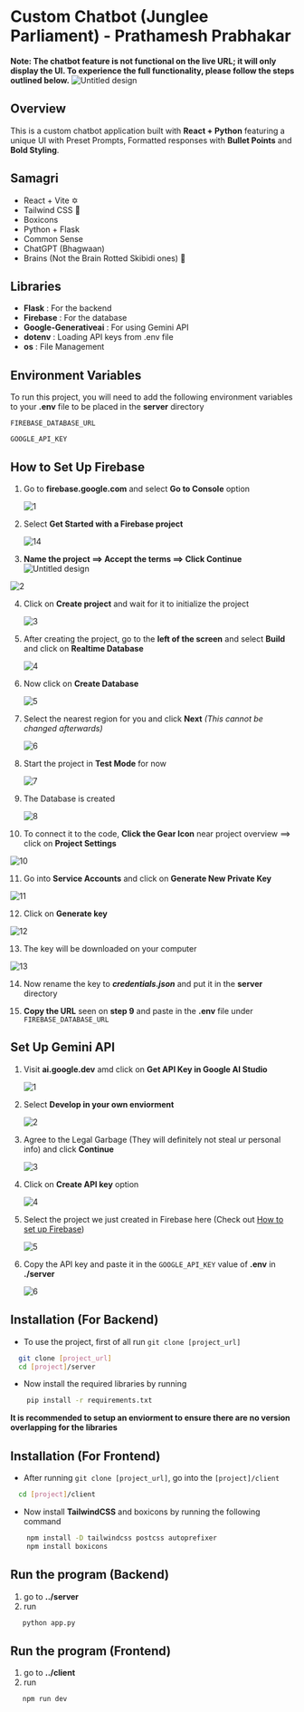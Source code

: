 # Custom Chatbot (Junglee Parliament) - Prathamesh Prabhakar
**Note: The chatbot feature is not functional on the live URL; it will only display the UI. To experience the full functionality, please follow the steps outlined below.**
![Untitled design](https://github.com/user-attachments/assets/03601598-9ed8-4e87-8a5a-b8db676717c1)
## Overview

This is a custom chatbot application built with **React + Python** featuring a unique UI with Preset Prompts, Formatted responses with **Bullet Points** and **Bold Styling**.


## Samagri

* React + Vite ✡️
* Tailwind CSS 🎨
* Boxicons
* Python + Flask
* Common Sense
* ChatGPT (Bhagwaan)
* Brains (Not the Brain Rotted Skibidi ones) 🧠
## Libraries

* **Flask** : For the backend
* **Firebase** : For the database
* **Google-Generativeai** : For using Gemini API
* **dotenv** : Loading API keys from .env file
* **os** : File Management
## Environment Variables

To run this project, you will need to add the following environment variables to your **.env** file to be placed in the **server** directory

`FIREBASE_DATABASE_URL`

`GOOGLE_API_KEY`

## How to Set Up Firebase

1. Go to **firebase.google.com** and select **Go to Console** option

   ![1](https://github.com/user-attachments/assets/db5d7456-79c8-4034-bae0-5d79db0269c6)

2. Select **Get Started with a Firebase project**

   ![14](https://github.com/user-attachments/assets/6eb60e5f-de62-4ace-9664-6f0d0d914e85)

3. **Name the project ==> Accept the terms ==> Click Continue**![Untitled design](https://github.com/user-attachments/assets/306ca5c7-0af1-4620-a558-d43d6fde0e2f)


![2](https://github.com/user-attachments/assets/56820520-fd77-4de0-bd13-e6b32525297f)

4. Click on **Create project** and wait for it to initialize the project

   ![3](https://github.com/user-attachments/assets/de215b44-a9aa-4ad5-b1dc-656a26ce1cdc)

5. After creating the project, go to the **left of the screen** and select **Build** and click on **Realtime Database**

   ![4](https://github.com/user-attachments/assets/ad322fff-34f9-4403-89da-d003f52fe3e0)

6. Now click on **Create Database**

   ![5](https://github.com/user-attachments/assets/fe61a636-9049-4f77-bebd-e517ba44d667)

7. Select the nearest region for you and click **Next** *(This cannot be changed afterwards)*

   ![6](https://github.com/user-attachments/assets/44350fb6-bc47-42d9-90e4-a0520df7121b)

8. Start the project in **Test Mode** for now

   ![7](https://github.com/user-attachments/assets/5af430f4-d293-46d7-a998-2c7feb9b17c2)

9. The Database is created

   ![8](https://github.com/user-attachments/assets/aa753b76-ea63-4eab-9d85-1ae0727277f4)

10. To connect it to the code, **Click the Gear Icon** near project overview ==> click on **Project Settings**

![10](https://github.com/user-attachments/assets/d48dbbbe-dbdc-4f61-befe-ad277f560a88)

11. Go into **Service Accounts** and click on **Generate New Private Key**

![11](https://github.com/user-attachments/assets/52ba89d7-64e5-424a-bd75-049727960c75)

12. Click on **Generate key**

![12](https://github.com/user-attachments/assets/11f8601b-357a-4c63-b8b7-f125bf16056c)

13. The key will be downloaded on your computer

![13](https://github.com/user-attachments/assets/8df56fac-7a7d-493c-aa4e-81894f4290ba)

14. Now rename the key to ***credentials.json*** and put it in the **server** directory

15. **Copy the URL** seen on **step 9** and paste in the **.env** file under `FIREBASE_DATABASE_URL`

## Set Up Gemini API
1. Visit **ai.google.dev** amd click on **Get API Key in Google AI Studio**

   ![1](https://github.com/user-attachments/assets/558c7917-9552-41c8-875e-90814bfe1660)

2. Select **Develop in your own enviorment**

   ![2](https://github.com/user-attachments/assets/38358ea7-42d2-454e-b87c-d2479b0f2c13)

3. Agree to the Legal Garbage (They will definitely not steal ur personal info) and click **Continue**

   ![3](https://github.com/user-attachments/assets/7773a9f7-46c7-4c94-83d4-8b893963228c)

4. Click on **Create API key** option

   ![4](https://github.com/user-attachments/assets/82c6e97e-d472-4d98-aa02-6d50b4cbe1c2)

5. Select the project we just created in Firebase here (Check out [How to set up Firebase](#how-to-set-up-firebase))

   ![5](https://github.com/user-attachments/assets/65b7cd32-9759-488e-8bd9-f25d3b4c6d09)

6. Copy the API key and paste it in the `GOOGLE_API_KEY` value of **.env** in **./server**

   ![6](https://github.com/user-attachments/assets/66567b59-a954-4beb-bbe8-2d466ff2714e)


## Installation (For Backend)

* To use the project, first of all run `git clone [project_url]`

```bash
  git clone [project_url]
  cd [project]/server
```

* Now install the required libraries by running

```bash 
    pip install -r requirements.txt
```
**It is recommended to setup an enviorment to ensure there are no version overlapping for the libraries**

## Installation (For Frontend)

* After running `git clone [project_url]`, go into the `[project]/client`

```bash
  cd [project]/client
```

* Now install **TailwindCSS** and boxicons by running the following command

```bash 
    npm install -D tailwindcss postcss autoprefixer
    npm install boxicons
```

## Run the program (Backend)
1. go to **../server**
2. run
```bash 
   python app.py
```

## Run the program (Frontend)
1. go to **../client**
2. run
```bash
   npm run dev
```
    
